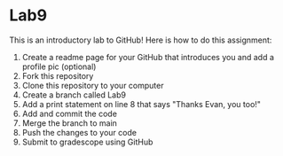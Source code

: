 # Lab9
This is an introductory lab to GitHub!
Here is how to do this assignment:
<ol>
<li>Create a readme page for your GitHub that introduces you and add a profile pic (optional)</li>
<li>Fork this repository</li>
<li>Clone this repository to your computer</li>
<li>Create a branch called Lab9</li>
<li>Add a print statement on line 8 that says "Thanks Evan, you too!"</li>
<li>Add and commit the code</li>
<li>Merge the branch to main</li>
<li>Push the changes to your code</li>
<li>Submit to gradescope using GitHub</li>
</ol>
